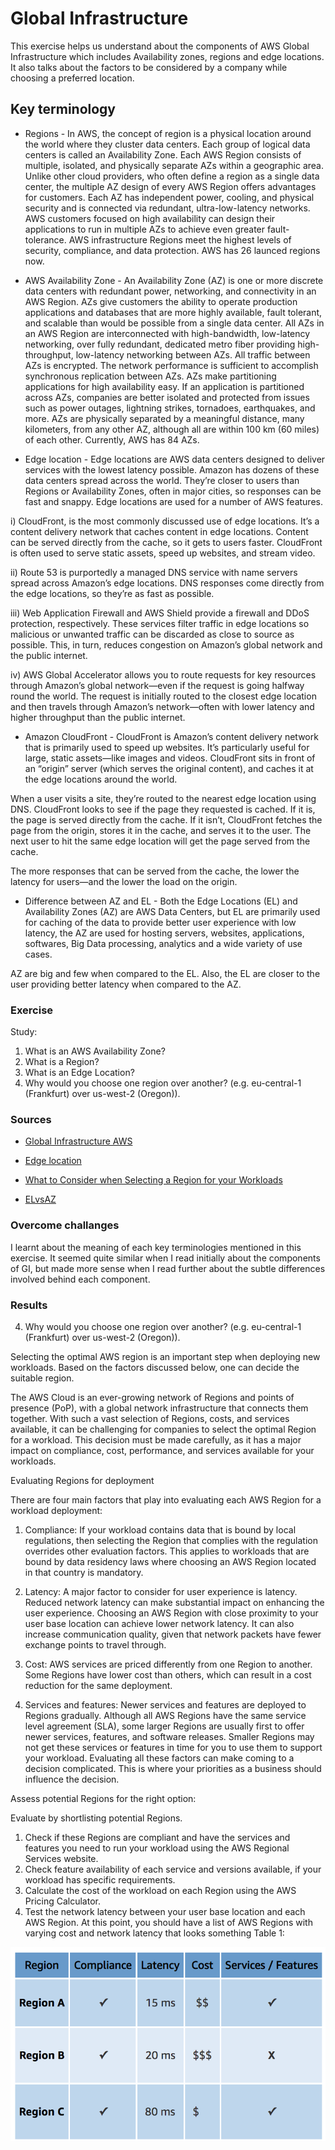 # Global Infrastructure

This exercise helps us understand about the components of AWS Global Infrastructure which includes Availability zones, regions and edge locations. It also talks about the factors to be considered by a company while choosing a preferred location.

## Key terminology

- Regions - In AWS, the concept of region is a physical location around the world where they cluster data centers. Each group of logical data centers is called an Availability Zone. Each AWS Region consists of multiple, isolated, and physically separate AZs within a geographic area. Unlike other cloud providers, who often define a region as a single data center, the multiple AZ design of every AWS Region offers advantages for customers. Each AZ has independent power, cooling, and physical security and is connected via redundant, ultra-low-latency networks. AWS customers focused on high availability can design their applications to run in multiple AZs to achieve even greater fault-tolerance. AWS infrastructure Regions meet the highest levels of security, compliance, and data protection. AWS has 26 launced regions now.

- AWS Availability Zone - An Availability Zone (AZ) is one or more discrete data centers with redundant power, networking, and connectivity in an AWS Region. AZs give customers the ability to operate production applications and databases that are more highly available, fault tolerant, and scalable than would be possible from a single data center. All AZs in an AWS Region are interconnected with high-bandwidth, low-latency networking, over fully redundant, dedicated metro fiber providing high-throughput, low-latency networking between AZs. All traffic between AZs is encrypted. The network performance is sufficient to accomplish synchronous replication between AZs. AZs make partitioning applications for high availability easy. If an application is partitioned across AZs, companies are better isolated and protected from issues such as power outages, lightning strikes, tornadoes, earthquakes, and more. AZs are physically separated by a meaningful distance, many kilometers, from any other AZ, although all are within 100 km (60 miles) of each other. Currently, AWS has 84 AZs.

- Edge location - Edge locations are AWS data centers designed to deliver services with the lowest latency possible. Amazon has dozens of these data centers spread across the world. They’re closer to users than Regions or Availability Zones, often in major cities, so responses can be fast and snappy. Edge locations are used for a number of AWS features.

i) CloudFront, is the most commonly discussed use of edge locations. It’s a content delivery network that caches content in edge locations. Content can be served directly from the cache, so it gets to users faster. CloudFront is often used to serve static assets, speed up websites, and stream video.

ii) Route 53 is purportedly a managed DNS service with name servers spread across Amazon’s edge locations. DNS responses come directly from the edge locations, so they’re as fast as possible.

iii) Web Application Firewall and AWS Shield provide a firewall and DDoS protection, respectively. These services filter traffic in edge locations so malicious or unwanted traffic can be discarded as close to source as possible. This, in turn, reduces congestion on Amazon’s global network and the public internet.

iv) AWS Global Accelerator allows you to route requests for key resources through  Amazon’s global network—even if the request is going halfway round the world. The request is initially routed to the closest edge location and then travels through Amazon’s network—often with lower latency and higher throughput than the public internet.

- Amazon CloudFront - CloudFront is Amazon’s content delivery network that is primarily used to speed up websites. It’s particularly useful for large, static assets—like images and videos. CloudFront sits in front of an “origin” server (which serves the original content), and caches it at the edge locations around the world.

When a user visits a site, they’re routed to the nearest edge location using DNS. CloudFront looks to see if the page they requested is cached. If it is, the page is served directly from the cache. If it isn’t, CloudFront fetches the page from the origin, stores it in the cache, and serves it to the user. The next user to hit the same edge location will get the page served from the cache.

The more responses that can be served from the cache, the lower the latency for users—and the lower the load on the origin.

- Difference between AZ and EL - Both the Edge Locations (EL) and Availability Zones (AZ) are AWS Data Centers, but EL are primarily used for caching of the data to provide better user experience with low latency, the AZ are used for hosting servers, websites, applications, softwares, Big Data processing, analytics and a wide variety of use cases.

AZ are big and few when compared to the EL. Also, the EL are closer to the user providing better latency when compared to the AZ. 
 
### Exercise

Study:

1. What is an AWS Availability Zone?
2. What is a Region?
3. What is an Edge Location?
4. Why would you choose one region over another? (e.g. eu-central-1 (Frankfurt) over us-west-2 (Oregon)).

### Sources

- [Global Infrastructure AWS](https://aws.amazon.com/about-aws/global-infrastructure/regions_az/#:~:text=the%20Middle%20East.-,Availability%20Zones,connectivity%20in%20an%20AWS%20Region.)

- [Edge location](https://www.lastweekinaws.com/blog/what-is-an-edge-location-in-aws-a-simple-explanation/)

- [What to Consider when Selecting a Region for your Workloads](https://aws.amazon.com/blogs/architecture/what-to-consider-when-selecting-a-region-for-your-workloads/#:~:text=Choosing%20an%20AWS%20Region%20with,from%20one%20Region%20to%20another.)

- [ELvsAZ](https://www.edureka.co/community/54257/difference-between-an-edge-location-and-availability-zone)


### Overcome challanges

I learnt about the meaning of each key terminologies mentioned in this exercise. It seemed quite similar when I read initially about the components of GI, but made more sense when I read further about the subtle differences involved behind each component. 

### Results

4. Why would you choose one region over another? (e.g. eu-central-1 (Frankfurt) over us-west-2 (Oregon)).

Selecting the optimal AWS region is an important step when deploying new workloads. Based on the factors discussed below, one can decide the suitable region.

The AWS Cloud is an ever-growing network of Regions and points of presence (PoP), with a global network infrastructure that connects them together. With such a vast selection of Regions, costs, and services available, it can be challenging for companies to select the optimal Region for a workload. This decision must be made carefully, as it has a major impact on compliance, cost, performance, and services available for your workloads.

Evaluating Regions for deployment

There are four main factors that play into evaluating each AWS Region for a workload deployment:

1. Compliance: If your workload contains data that is bound by local regulations, then selecting the Region that complies with the regulation overrides other evaluation factors. This applies to workloads that are bound by data residency laws where choosing an AWS Region located in that country is mandatory.

2. Latency: A major factor to consider for user experience is latency. Reduced network latency can make substantial impact on enhancing the user experience. Choosing an AWS Region with close proximity to your user base location can achieve lower network latency. It can also increase communication quality, given that network packets have fewer exchange points to travel through.

3. Cost: AWS services are priced differently from one Region to another. Some Regions have lower cost than others, which can result in a cost reduction for the same deployment.

4. Services and features: Newer services and features are deployed to Regions gradually. Although all AWS Regions have the same service level agreement (SLA), some larger Regions are usually first to offer newer services, features, and software releases. Smaller Regions may not get these services or features in time for you to use them to support your workload.
Evaluating all these factors can make coming to a decision complicated. This is where your priorities as a business should influence the decision.

Assess potential Regions for the right option: 

Evaluate by shortlisting potential Regions.

1. Check if these Regions are compliant and have the services and features you need to run your workload using the AWS Regional Services website.
2. Check feature availability of each service and versions available, if your workload has specific requirements.
3. Calculate the cost of the workload on each Region using the AWS Pricing Calculator.
4. Test the network latency between your user base location and each AWS Region.
At this point, you should have a list of AWS Regions with varying cost and network latency that looks something Table 1:

![AWS-01-GlobalInfrastructure](../00_includes/AWS-Week1/AWS-01/i1.png)


 

